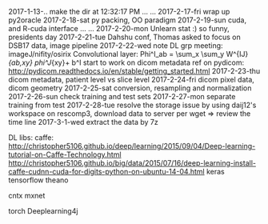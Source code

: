 2017-1-13-.. make the dir at 12:32:17 PM
... ...
2017-2-17-fri wrap up py2oracle
2017-2-18-sat py packing, OO paradigm
2017-2-19-sun cuda, and R-cuda interface
... ...
2017-2-20-mon Unlearn stat :) so funny, presidents day
2017-2-21-tue Dahshu conf, Thomas asked to focus on DSB17 data, image pipeline
2017-2-22-wed note DL grp meeting: imageJ/nifity/osirix 
Convolutional layer:
Phi^I_ab = \sum_x \sum_y W^{IJ}_{ab,xy} phi^J_{xy}+ b^I
start to work on dicom metadata
ref on pydicom: http://pydicom.readthedocs.io/en/stable/getting_started.html
2017-2-23-thu dicom metadata, patient level vs slice level
2017-2-24-fri dicom pixel data, dicom geometry
2017-2-25-sat conversion, resampling and normalization 
2017-2-26-sun check training and test sets
2017-2-27-mon separate training from test
2017-2-28-tue resolve the storage issue by using daij12's workspace on rescomp3, download data to server per wget
=> review the time line
2017-3-1-wed extract the data by 7z 



DL libs:
caffe: 
http://christopher5106.github.io/deep/learning/2015/09/04/Deep-learning-tutorial-on-Caffe-Technology.html
http://christopher5106.github.io/big/data/2015/07/16/deep-learning-install-caffe-cudnn-cuda-for-digits-python-on-ubuntu-14-04.html
keras
tensorflow
theano

cntx
mxnet

torch
Deeplearning4j
